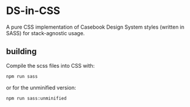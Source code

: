 # DS-in-CSS

A pure CSS implementation of Casebook Design System styles (written in SASS) for stack-agnostic usage.

## building

Compile the scss files into CSS with:

```sh
npm run sass
```

or for the unminified version:

```sh
npm run sass:unminified
```